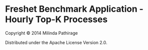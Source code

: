 # Freshet Benchmark Application - Hourly Top-K Processes


Copyright © 2014 Milinda Pathirage

Distributed under the Apache License Version 2.0.
